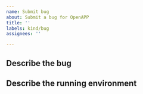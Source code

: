 ```yaml
---
name: Submit bug
about: Submit a bug for OpenAPP
title: ''
labels: kind/bug
assignees: ''

---
```


## Describe the bug


## Describe the running environment
<!--
Template: Runing OS, OpenAPP version ...
-->


